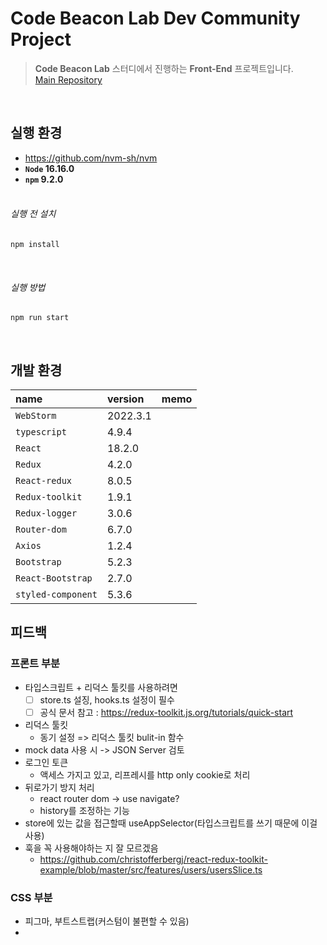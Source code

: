 # Code Beacon Lab Dev Community Project

> **Code Beacon Lab** 스터디에서 진행하는 **Front-End** 프로젝트입니다.
> <br/>[Main Repository](https://github.com/code-beacon-lab/cbl-bis-fe)

<br/>

## 실행 환경
- https://github.com/nvm-sh/nvm
- **`Node`  16.16.0**
- **`npm`  9.2.0**
<br/><br/>

###### 실행 전 설치
```shell
npm install
```

<br/>

###### 실행 방법
```shell
npm run start
```
<br/>

## 개발 환경
| **name**          | **version** | **memo**                    |
|:------------------|:------------|:----------------------------|
| `WebStorm`        | 2022.3.1    |                             |
| `typescript`      | 4.9.4       |                             |
| `React`           | 18.2.0      |                             |
| `Redux`           | 4.2.0       |                             |
| `React-redux`     | 8.0.5       |                             |
| `Redux-toolkit`   | 1.9.1       |                             |
| `Redux-logger`    | 3.0.6       |                             |
| `Router-dom`      | 6.7.0       |                             |
| `Axios`           | 1.2.4       |                             |
| `Bootstrap`       | 5.2.3       |                             |
| `React-Bootstrap` | 2.7.0       |                             |
| `styled-component`| 5.3.6       |                             |


## 피드백
### 프론트 부분
  - 타입스크립트 + 리덕스 툴킷를 사용하려면
    - [ ] store.ts 설징, hooks.ts 설정이 필수
    - [ ] 공식 문서 참고 : <https://redux-toolkit.js.org/tutorials/quick-start>
  - 리덕스 툴킷
    - 동기 설정 => 리덕스 툴킷 bulit-in 함수 
  - mock data 사용 시 -> JSON Server 검토
  - 로그인 토큰
    - 액세스 가지고 있고, 리프레시를 http only cookie로 처리
  - 뒤로가기 방지 처리
    - react router dom -> use navigate?
    - history를 조정하는 기능 
  - store에 있는 값을 접근할때  useAppSelector(타입스크립트를 쓰기 때문에 이걸 사용)
  - 훅을 꼭 사용해야하는 지 잘 모르겠음
    - https://github.com/christofferbergj/react-redux-toolkit-example/blob/master/src/features/users/usersSlice.ts
### CSS 부분
  - 피그마, 부트스트랩(커스텀이 불편할 수 있음)
  - 
